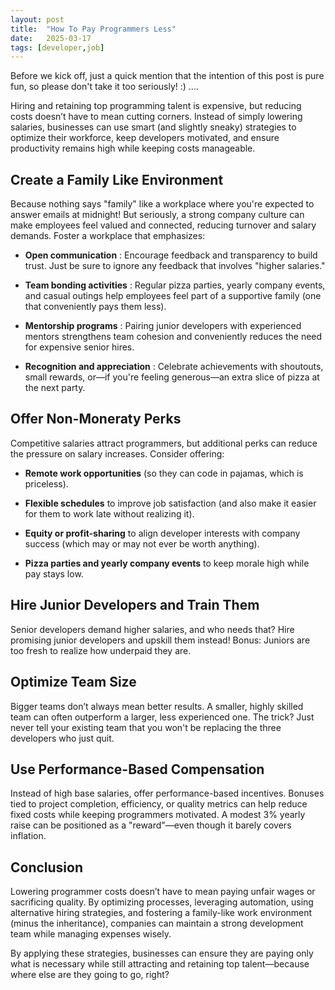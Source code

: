 ```yaml
---
layout: post
title:  "How To Pay Programmers Less"
date:   2025-03-17
tags: [developer,job]
---
```

Before we kick off, just a quick mention that the intention of this post is pure fun, so please don't take it too seriously! :) .... 

Hiring and retaining top programming talent is expensive, but reducing costs doesn’t have to mean cutting corners. Instead of simply lowering salaries, businesses can use smart (and slightly sneaky) strategies to optimize their workforce, keep developers motivated, and ensure productivity remains high while keeping costs manageable.

## Create a Family Like Environment

Because nothing says "family" like a workplace where you're expected to answer emails at midnight! But seriously, a strong company culture can make employees feel valued and connected, reducing turnover and salary demands. Foster a workplace that emphasizes:

- **Open communication** : Encourage feedback and transparency to build trust. Just be sure to ignore any feedback that involves "higher salaries."

- **Team bonding activities** : Regular pizza parties, yearly company events, and casual outings help employees feel part of a supportive family (one that conveniently pays them less).

- **Mentorship programs** : Pairing junior developers with experienced mentors strengthens team cohesion and conveniently reduces the need for expensive senior hires.

- **Recognition and appreciation** : Celebrate achievements with shoutouts, small rewards, or—if you're feeling generous—an extra slice of pizza at the next party.
  

## Offer Non-Moneraty Perks

Competitive salaries attract programmers, but additional perks can reduce the pressure on salary increases. Consider offering:

- **Remote work opportunities** (so they can code in pajamas, which is priceless).

- **Flexible schedules** to improve job satisfaction (and also make it easier for them to work late without realizing it).

- **Equity or profit-sharing** to align developer interests with company success (which may or may not ever be worth anything).

- **Pizza parties and yearly company events** to keep morale high while pay stays low.


## Hire Junior Developers and Train Them

Senior developers demand higher salaries, and who needs that? Hire promising junior developers and upskill them instead! Bonus: Juniors are too fresh to realize how underpaid they are.

## Optimize Team Size

Bigger teams don’t always mean better results. A smaller, highly skilled team can often outperform a larger, less experienced one. The trick? Just never tell your existing team that you won't be replacing the three developers who just quit.

## Use Performance-Based Compensation

Instead of high base salaries, offer performance-based incentives. Bonuses tied to project completion, efficiency, or quality metrics can help reduce fixed costs while keeping programmers motivated. A modest 3% yearly raise can be positioned as a "reward"—even though it barely covers inflation.

## Conclusion

Lowering programmer costs doesn’t have to mean paying unfair wages or sacrificing quality. By optimizing processes, leveraging automation, using alternative hiring strategies, and fostering a family-like work environment (minus the inheritance), companies can maintain a strong development team while managing expenses wisely.

By applying these strategies, businesses can ensure they are paying only what is necessary while still attracting and retaining top talent—because where else are they going to go, right?
